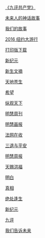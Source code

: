 <p><a href="https://github.com/zx166/166/issues/23"> 《九评共产党》</a></p>
<p><a href="https://github.com/zx166/166/issues/22"> 未来人的神话故事</a></p>
<p><a href="https://github.com/zx166/166/issues/21"> 我们的故事</a></p>
<p><a href="https://github.com/zx166/166/issues/20"> 2016 纽约大游行</a></p>
<p><a href="https://github.com/zx166/166/issues/19"> 打印版下载</a></p>
<p><a href="https://github.com/zx166/166/issues/18"> 新纪元</a></p>
<p><a href="https://github.com/zx166/166/issues/17"> 新生文摘</a></p>
<p><a href="https://github.com/zx166/166/issues/16"> 天地苍生</a></p>
<p><a href="https://github.com/zx166/166/issues/15"> 希望</a></p>
<p><a href="https://github.com/zx166/166/issues/14"> 纵观天下</a></p>
<p><a href="https://github.com/zx166/166/issues/13"> 明慧周刊</a></p>
<p><a href="https://github.com/zx166/166/issues/12"> 明慧画报</a></p>
<p><a href="https://github.com/zx166/166/issues/11"> 法网在收</a></p>
<p><a href="https://github.com/zx166/166/issues/10"> 三退与平安</a></p>
<p><a href="https://github.com/zx166/166/issues/9"> 明慧周报</a></p>
<p><a href="https://github.com/zx166/166/issues/8"> 天赐洪福</a></p>
<p><a href="https://github.com/zx166/166/issues/7"> 明白</a></p>
<p><a href="https://github.com/zx166/166/issues/6"> 真相</a></p>
<p><a href="https://github.com/zx166/166/issues/5"> 绝处逢生</a></p>
<p><a href="https://github.com/zx166/166/issues/4"> 新纪元</a></p>
<p><a href="https://github.com/zx166/166/issues/3"> 九评</a></p>
<p><a href="https://github.com/zx166/166/issues/2"> 我们告诉未来</a></p>
